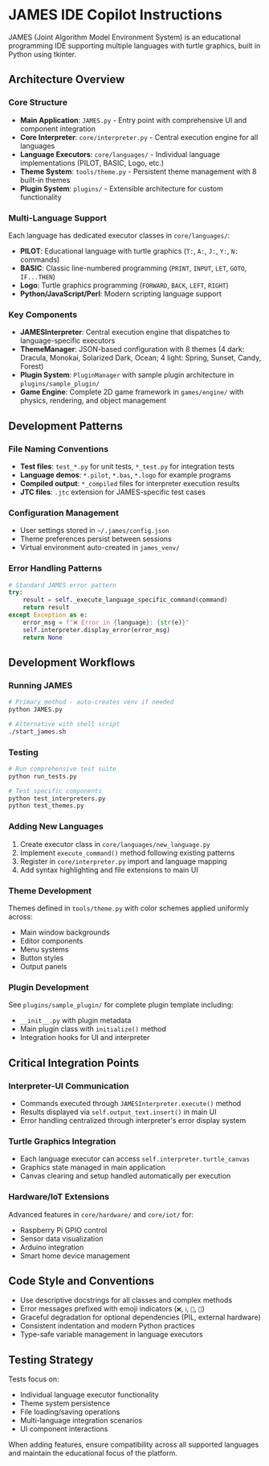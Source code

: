 # JAMES IDE Copilot Instructions

JAMES (Joint Algorithm Model Environment System) is an educational programming IDE supporting multiple languages with turtle graphics, built in Python using tkinter.

## Architecture Overview

### Core Structure
- **Main Application**: `JAMES.py` - Entry point with comprehensive UI and component integration
- **Core Interpreter**: `core/interpreter.py` - Central execution engine for all languages
- **Language Executors**: `core/languages/` - Individual language implementations (PILOT, BASIC, Logo, etc.)
- **Theme System**: `tools/theme.py` - Persistent theme management with 8 built-in themes
- **Plugin System**: `plugins/` - Extensible architecture for custom functionality

### Multi-Language Support
Each language has dedicated executor classes in `core/languages/`:
- **PILOT**: Educational language with turtle graphics (`T:`, `A:`, `J:`, `Y:`, `N:` commands)
- **BASIC**: Classic line-numbered programming (`PRINT`, `INPUT`, `LET`, `GOTO`, `IF...THEN`)
- **Logo**: Turtle graphics programming (`FORWARD`, `BACK`, `LEFT`, `RIGHT`)
- **Python/JavaScript/Perl**: Modern scripting language support

### Key Components
- **JAMESInterpreter**: Central execution engine that dispatches to language-specific executors
- **ThemeManager**: JSON-based configuration with 8 themes (4 dark: Dracula, Monokai, Solarized Dark, Ocean; 4 light: Spring, Sunset, Candy, Forest)
- **Plugin System**: `PluginManager` with sample plugin architecture in `plugins/sample_plugin/`
- **Game Engine**: Complete 2D game framework in `games/engine/` with physics, rendering, and object management

## Development Patterns

### File Naming Conventions
- **Test files**: `test_*.py` for unit tests, `*_test.py` for integration tests
- **Language demos**: `*.pilot`, `*.bas`, `*.logo` for example programs
- **Compiled output**: `*_compiled` files for interpreter execution results
- **JTC files**: `.jtc` extension for JAMES-specific test cases

### Configuration Management
- User settings stored in `~/.james/config.json`
- Theme preferences persist between sessions
- Virtual environment auto-created in `james_venv/`

### Error Handling Patterns
```python
# Standard JAMES error pattern
try:
    result = self._execute_language_specific_command(command)
    return result
except Exception as e:
    error_msg = f"❌ Error in {language}: {str(e)}"
    self.interpreter.display_error(error_msg)
    return None
```

## Development Workflows

### Running JAMES
```bash
# Primary method - auto-creates venv if needed
python JAMES.py

# Alternative with shell script
./start_james.sh
```

### Testing
```bash
# Run comprehensive test suite
python run_tests.py

# Test specific components
python test_interpreters.py
python test_themes.py
```

### Adding New Languages
1. Create executor class in `core/languages/new_language.py`
2. Implement `execute_command()` method following existing patterns
3. Register in `core/interpreter.py` import and language mapping
4. Add syntax highlighting and file extensions to main UI

### Theme Development
Themes defined in `tools/theme.py` with color schemes applied uniformly across:
- Main window backgrounds
- Editor components
- Menu systems
- Button styles
- Output panels

### Plugin Development
See `plugins/sample_plugin/` for complete plugin template including:
- `__init__.py` with plugin metadata
- Main plugin class with `initialize()` method
- Integration hooks for UI and interpreter

## Critical Integration Points

### Interpreter-UI Communication
- Commands executed through `JAMESInterpreter.execute()` method
- Results displayed via `self.output_text.insert()` in main UI
- Error handling centralized through interpreter's error display system

### Turtle Graphics Integration
- Each language executor can access `self.interpreter.turtle_canvas`
- Graphics state managed in main application
- Canvas clearing and setup handled automatically per execution

### Hardware/IoT Extensions
Advanced features in `core/hardware/` and `core/iot/` for:
- Raspberry Pi GPIO control
- Sensor data visualization
- Arduino integration
- Smart home device management

## Code Style and Conventions

- Use descriptive docstrings for all classes and complex methods
- Error messages prefixed with emoji indicators (`❌`, `ℹ️`, `🎨`, `🚀`)
- Graceful degradation for optional dependencies (PIL, external hardware)
- Consistent indentation and modern Python practices
- Type-safe variable management in language executors

## Testing Strategy

Tests focus on:
- Individual language executor functionality
- Theme system persistence
- File loading/saving operations
- Multi-language integration scenarios
- UI component interactions

When adding features, ensure compatibility across all supported languages and maintain the educational focus of the platform.